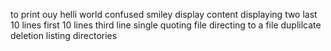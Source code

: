 to print ouy helli world
confused smiley
display content
displaying two
last 10 lines
first 10 lines
third line 
single quoting file
directing to a file
duplilcate
deletion
listing directories
